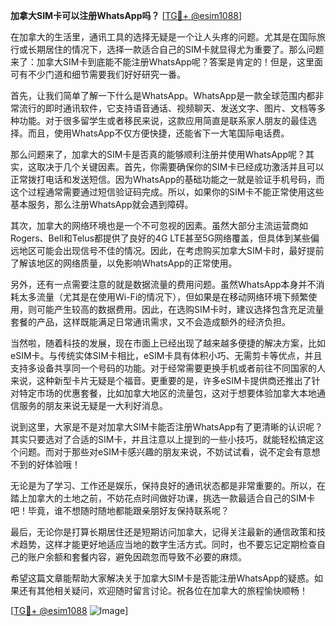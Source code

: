 **加拿大SIM卡可以注册WhatsApp吗？** [[TG💪+ @esim1088](https://t.me/s/esim1088)]

在加拿大的生活里，通讯工具的选择无疑是一个让人头疼的问题。尤其是在国际旅行或长期居住的情况下，选择一款适合自己的SIM卡就显得尤为重要了。那么问题来了：加拿大SIM卡到底能不能注册WhatsApp呢？答案是肯定的！但是，这里面可有不少门道和细节需要我们好好研究一番。

首先，让我们简单了解一下什么是WhatsApp。WhatsApp是一款全球范围内都非常流行的即时通讯软件，它支持语音通话、视频聊天、发送文字、图片、文档等多种功能。对于很多留学生或者移民来说，这款应用简直是联系家人朋友的最佳选择。而且，使用WhatsApp不仅方便快捷，还能省下一大笔国际电话费。

那么问题来了，加拿大的SIM卡是否真的能够顺利注册并使用WhatsApp呢？其实，这取决于几个关键因素。首先，你需要确保你的SIM卡已经成功激活并且可以正常拨打电话和发送短信。因为WhatsApp的基础功能之一就是验证手机号码，而这个过程通常需要通过短信验证码完成。所以，如果你的SIM卡不能正常使用这些基本服务，那么注册WhatsApp就会遇到障碍。

其次，加拿大的网络环境也是一个不可忽视的因素。虽然大部分主流运营商如Rogers、Bell和Telus都提供了良好的4G LTE甚至5G网络覆盖，但具体到某些偏远地区可能会出现信号不佳的情况。因此，在考虑购买加拿大SIM卡时，最好提前了解该地区的网络质量，以免影响WhatsApp的正常使用。

另外，还有一点需要注意的就是数据流量的费用问题。虽然WhatsApp本身并不消耗太多流量（尤其是在使用Wi-Fi的情况下），但如果是在移动网络环境下频繁使用，则可能产生较高的数据费用。因此，在选购SIM卡时，建议选择包含充足流量套餐的产品，这样既能满足日常通讯需求，又不会造成额外的经济负担。

当然啦，随着科技的发展，现在市面上已经出现了越来越多便捷的解决方案，比如eSIM卡。与传统实体SIM卡相比，eSIM卡具有体积小巧、无需剪卡等优点，并且支持多设备共享同一个号码的功能。对于经常需要更换手机或者前往不同国家的人来说，这种新型卡片无疑是个福音。更重要的是，许多eSIM卡提供商还推出了针对特定市场的优惠套餐，比如加拿大地区的流量包，这对于想要体验加拿大本地通信服务的朋友来说无疑是一大利好消息。

说到这里，大家是不是对加拿大SIM卡能否注册WhatsApp有了更清晰的认识呢？其实只要选对了合适的SIM卡，并且注意以上提到的一些小技巧，就能轻松搞定这个问题。而对于那些对eSIM卡感兴趣的朋友来说，不妨试试看，说不定会有意想不到的好体验哦！

无论是为了学习、工作还是娱乐，保持良好的通讯状态都是非常重要的。所以，在踏上加拿大的土地之前，不妨花点时间做好功课，挑选一款最适合自己的SIM卡吧！毕竟，谁不想随时随地都能跟亲朋好友保持联系呢？

最后，无论你是打算长期居住还是短期访问加拿大，记得关注最新的通信政策和技术趋势，这样才能更好地适应当地的数字生活方式。同时，也不要忘记定期检查自己的账户余额和套餐内容，避免因疏忽而导致不必要的麻烦。

希望这篇文章能帮助大家解决关于加拿大SIM卡是否能注册WhatsApp的疑惑。如果还有其他相关疑问，欢迎随时留言讨论。祝各位在加拿大的旅程愉快顺畅！

[[TG💪+ @esim1088](https://t.me/s/esim1088) ![Image](https://i.postimg.cc/4NQfJmqS/Snipaste-2025-05-13-00-14-12.png)]